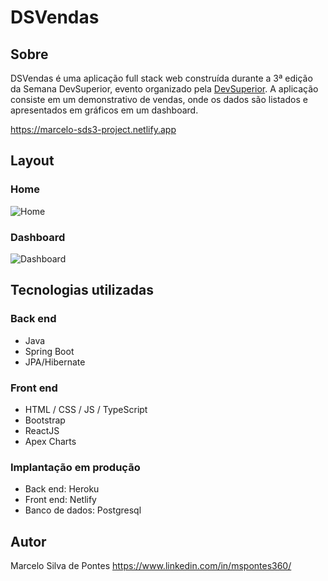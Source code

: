 # DSVendas

## Sobre

DSVendas é uma aplicação full stack web construída durante a 3ª edição da Semana DevSuperior, evento organizado pela [DevSuperior](https://devsuperior.com.br).
A aplicação consiste em um demonstrativo de vendas, onde os dados são listados e apresentados em gráficos em um dashboard.

<https://marcelo-sds3-project.netlify.app>

## Layout

### Home
![Home](projeto-sds3/frontend/src/assets/img/ds-home.png)

### Dashboard
![Dashboard](projeto-sds3/frontend/src/assets/img/ds-dashboard.png)

## Tecnologias utilizadas

### Back end
* Java
* Spring Boot
* JPA/Hibernate

### Front end
* HTML / CSS / JS / TypeScript
* Bootstrap
* ReactJS
* Apex Charts

### Implantação em produção
* Back end: Heroku
* Front end: Netlify
* Banco de dados: Postgresql

## Autor
Marcelo Silva de Pontes
<https://www.linkedin.com/in/mspontes360/>


